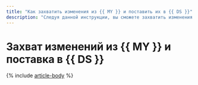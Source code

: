 ```yaml
---
title: "Как захватить изменения из {{ MY }} и поставить их в {{ DS }}"
description: "Следуя данной инструкции, вы сможете захватить изменения из {{ MY }} и поставить их в {{ DS }}."
---
```


# Захват изменений из {{ MY }} и поставка в {{ DS }}

{% include [article-body](../../_tutorials/datatransfer/mmy-to-yds.md) %}
